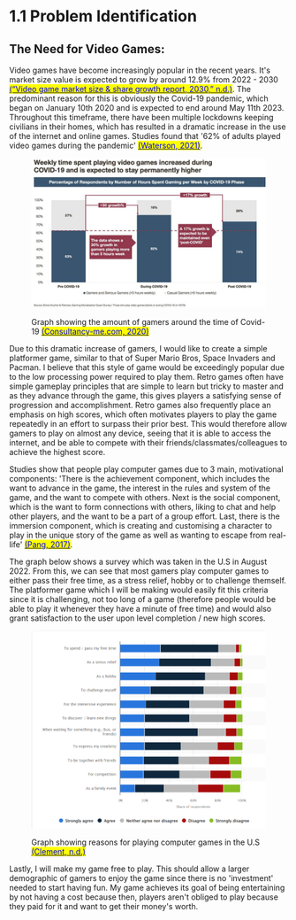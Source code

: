 # 1.1 Problem Identification

## The Need for Video Games:

Video games have become increasingly popular in the recent years. It's market size value is expected to grow by around 12.9% from 2022 - 2030 [<mark style="color:blue;">(“Video game market size & share growth report, 2030,” n.d.)</mark>](../reference-page.md). The predominant reason for this is obviously the Covid-19 pandemic, which began on January 10th 2020 and is expected to end around May 11th 2023. Throughout this timeframe, there have been multiple lockdowns keeping civilians in their homes, which has resulted in a dramatic increase in the use of the internet and online games. Studies found that '62% of adults played video games during the pandemic' [<mark style="color:blue;">(Waterson, 2021)</mark>](../reference-page.md).

<figure><img src="../.gitbook/assets/image (2) (2) (1) (1).png" alt=""><figcaption><p>Graph showing the amount of gamers around the time of Covid-19 <a href="../reference-page.md"><mark style="color:blue;">(Consultancy-me.com, 2020)</mark></a></p></figcaption></figure>

Due to this dramatic increase of gamers, I would like to create a simple platformer game, similar to that of Super Mario Bros, Space Invaders and Pacman. I believe that this style of game would be exceedingly popular due to the low processing power required to play them. Retro games often have simple gameplay principles that are simple to learn but tricky to master and as they advance through the game, this gives players a satisfying sense of progression and accomplishment. Retro games also frequently place an emphasis on high scores, which often motivates players to play the game repeatedly in an effort to surpass their prior best. This would therefore allow gamers to play on almost any device, seeing that it is able to access the internet, and be able to compete with their friends/classmates/colleagues to achieve the highest score.



Studies show that people play computer games due to 3 main, motivational components: 'There is the achievement component, which includes the want to advance in the game, the interest in the rules and system of the game, and the want to compete with others. Next is the social component, which is the want to form connections with others, liking to chat and help other players, and the want to be a part of a group effort. Last, there is the immersion component, which is creating and customising a character to play in the unique story of the game as well as wanting to escape from real-life' [<mark style="color:blue;">(Pang, 2017)</mark>](../reference-page.md).

The graph below shows a survey which was taken in the U.S in August 2022. From this, we can see that most gamers play computer games to either pass their free time, as a stress relief, hobby or to challenge themself. The platformer game which I will be making would easily fit this criteria since it is challenging, not too long of a game (therefore people would be able to play it whenever they have a minute of free time) and would also grant satisfaction to the user upon level completion / new high scores.

<figure><img src="../.gitbook/assets/image (1) (1) (1) (1) (1) (1) (1).png" alt=""><figcaption><p>Graph showing reasons for playing computer games in the U.S <a href="../reference-page.md"><mark style="color:blue;">(Clement, n.d.)</mark></a></p></figcaption></figure>

Lastly, I will make my game free to play. This should allow a larger demographic of gamers to enjoy the game since there is no 'investment' needed to start having fun. My game achieves its goal of being entertaining by not having a cost because then, players aren't obliged to play because they paid for it and want to get their money's worth.
